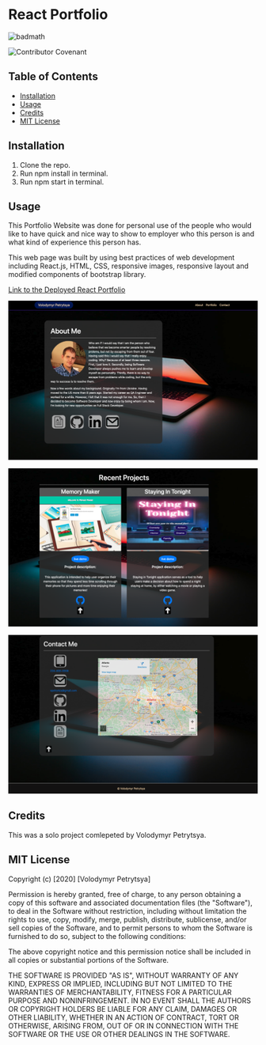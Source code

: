 # React Portfolio 

![badmath](https://img.shields.io/badge/REACT-portfolio-blue)

![Contributor Covenant](https://img.shields.io/badge/license-MIT-brightgreen)


## Table of Contents

* [Installation](#installation)
* [Usage](#usage)
* [Credits](#credits)
* [MIT License](#mit_license)

## Installation
1. Clone the repo.
2. Run npm install in terminal.
3. Run npm start in terminal.

## Usage

This Portfolio Website was done for personal use of the people who would like to have quick and nice way to show to employer who this person is and what kind of experience this person has.

This web page was built by using best practices of web development including React.js, HTML, CSS, responsive images, responsive layout and modified components of bootstrap library.

[ Link to the Deployed React Portfolio](https://volodya1989.github.io/portf/)



!["About" page](client/src/components/images/about.png)

!["Portfolio" page](client/src/components/images/portfolio.png)

!["Contact" page](client/src/components/images/Contact-page.png)

## Credits

This was a solo project comlepeted by Volodymyr Petrytsya.

## MIT License 

Copyright (c) [2020] [Volodymyr Petrytsya]

Permission is hereby granted, free of charge, to any person obtaining a copy
of this software and associated documentation files (the "Software"), to deal
in the Software without restriction, including without limitation the rights
to use, copy, modify, merge, publish, distribute, sublicense, and/or sell
copies of the Software, and to permit persons to whom the Software is
furnished to do so, subject to the following conditions:

The above copyright notice and this permission notice shall be included in all
copies or substantial portions of the Software.

THE SOFTWARE IS PROVIDED "AS IS", WITHOUT WARRANTY OF ANY KIND, EXPRESS OR
IMPLIED, INCLUDING BUT NOT LIMITED TO THE WARRANTIES OF MERCHANTABILITY,
FITNESS FOR A PARTICULAR PURPOSE AND NONINFRINGEMENT. IN NO EVENT SHALL THE
AUTHORS OR COPYRIGHT HOLDERS BE LIABLE FOR ANY CLAIM, DAMAGES OR OTHER
LIABILITY, WHETHER IN AN ACTION OF CONTRACT, TORT OR OTHERWISE, ARISING FROM,
OUT OF OR IN CONNECTION WITH THE SOFTWARE OR THE USE OR OTHER DEALINGS IN THE
SOFTWARE.

 <!-- ## Contributing

If you would like to contribute to this project, please follow the [Contributor Covenant](https://www.contributor-covenant.org/) guidelines.  -->